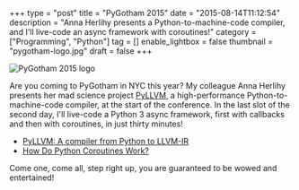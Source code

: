 +++
type = "post"
title = "PyGotham 2015"
date = "2015-08-14T11:12:54"
description = "Anna Herlihy presents a Python-to-machine-code compiler, and I'll live-code an async framework with coroutines!"
category = ["Programming", "Python"]
tag = []
enable_lightbox = false
thumbnail = "pygotham-logo.jpg"
draft = false
+++

<p><img style="display:block; margin-left:auto; margin-right:auto;" src="pygotham-logo.jpg" alt="PyGotham 2015 logo" title="PyGotham 2015 logo" /></p>
<p>Are you coming to PyGotham in NYC this year? My colleague Anna Herlihy presents her mad science project <a href="https://github.com/aherlihy/PythonLLVM">PyLLVM</a>, a high-performance Python-to-machine-code compiler, at the start of the conference. In the last slot of the second day, I'll live-code a Python 3 async framework, first with callbacks and then with coroutines, in just thirty minutes!</p>
<ul>
<li><a href="https://youtu.be/_HdfEqSqI2M">PyLLVM: A compiler from Python to LLVM-IR</a></li>
<li><a href="https://youtu.be/idLtMISlgy8">How Do Python Coroutines Work?</a></li>
</ul>
<p>Come one, come all, step right up, you are guaranteed to be wowed and entertained!</p>
